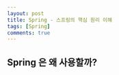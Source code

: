 ```yaml
---
layout: post
title: Spring - 스프링의 핵심 원리 이해
tags: [Spring]
comments: true
---
```


## Spring 은 왜 사용할까?

